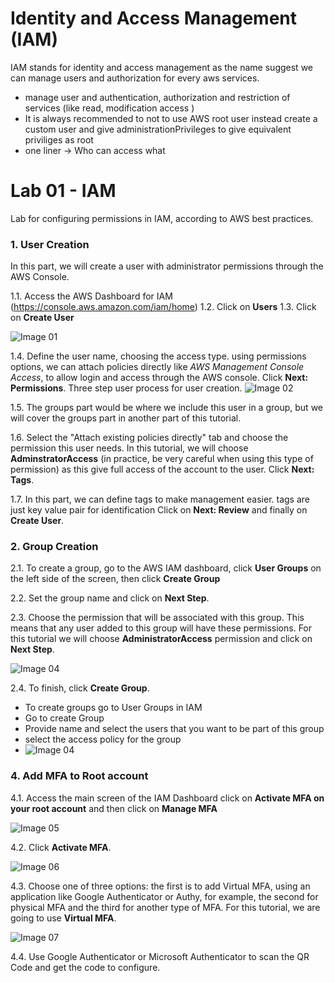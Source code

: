 # Identity and Access Management (IAM)
IAM stands for identity and access management as the name suggest we can manage users and authorization for every aws services.
- manage user and authentication, authorization and restriction of services (like read, modification access )
- It is always recommended to not to use AWS root user instead create a custom user and give administrationPrivileges to give equivalent priviliges as root
- one liner -> Who can access what 

# Lab 01 - IAM
Lab for configuring permissions in IAM, according to AWS best practices.

### 1. User Creation

In this part, we will create a user with administrator permissions through the AWS Console.

   1.1. Access the AWS Dashboard for IAM (https://console.aws.amazon.com/iam/home)
   1.2. Click on **Users**
   1.3. Click on **Create User**

![Image 01](https://drive.google.com/u/1/uc?id=1f5_Pw0ewqwiSuPdCBc6LUMbFyD-H3hPO&export=download)


   1.4. Define the user name, choosing the access type.
   using permissions options, we can attach policies directly like *AWS Management Console Access*, to allow login and access through the AWS console. Click **Next: Permissions**.
Three step user process for user creation.
![Image 02](https://drive.google.com/u/1/uc?id=1FX-eiZbK_jFdgSQEewIE50waACdKvO__&export=download)

   1.5. The groups part would be where we include this user in a group, but we will cover the groups part in another part of this tutorial.

   1.6. Select the "Attach existing policies directly" tab and choose the permission this user needs. In this tutorial, we will choose **AdminstratorAccess** (in practice, be very careful when using this type of permission) as this give full access of the account to the user. Click **Next: Tags**.
  
   1.7. In this part, we can define tags to make management easier. tags are just key value pair for identification Click on **Next: Review** and finally on **Create User**.


### 2. Group Creation

2.1. To create a group, go to the AWS IAM dashboard, click **User Groups** on the left side of the screen, then click **Create Group**

2.2. Set the group name and click on **Next Step**.

2.3. Choose the permission that will be associated with this group. This means that any user added to this group will have these permissions. For this tutorial we will choose **AdministratorAccess** permission and click on **Next Step**.

![Image 04](https://drive.google.com/u/1/uc?id=1uZWfNAMZ-L7Us8URqyP7csjIVE6Sw2Ev&export=download)

2.4. To finish, click **Create Group**.
- To create groups go to User Groups in IAM 
- Go to create Group
- Provide name and select the users that you want to be part of this group 
- select the access policy for the group 
- ![Image 04](https://d2yblsmsldwfto.cloudfront.net/lab01/lab-01-iam-04.png)
### 4. Add MFA to Root account

4.1. Access the main screen of the IAM Dashboard click on **Activate MFA on your root account** and then click on **Manage MFA**

![Image 05](https://d2yblsmsldwfto.cloudfront.net/lab01/lab-01-iam-05.png)

4.2. Click **Activate MFA**.

![Image 06](https://d2yblsmsldwfto.cloudfront.net/lab01/lab-01-iam-06.png)

4.3. Choose one of three options: the first is to add Virtual MFA, using an application like Google Authenticator or Authy, for example, the second for physical MFA and the third for another type of MFA. For this tutorial, we are going to use **Virtual MFA**.

![Image 07](https://d2yblsmsldwfto.cloudfront.net/lab01/lab-01-iam-07.png)

4.4. Use Google Authenticator or Microsoft Authenticator to scan the QR Code and get the code to configure.